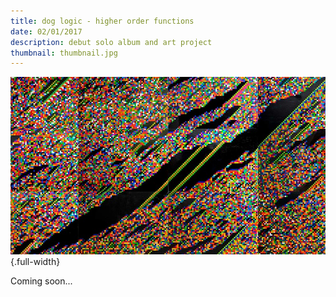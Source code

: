 ```yaml
---
title: dog logic - higher order functions
date: 02/01/2017
description: debut solo album and art project
thumbnail: thumbnail.jpg
---
```


![](./thumbnail.jpg) {.full-width}

Coming soon...
